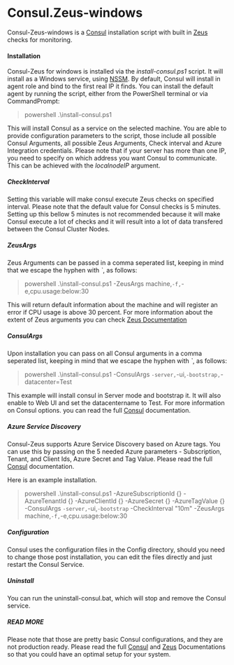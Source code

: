 
# Consul.Zeus-windows

Consul-Zeus-windows is a [Consul](https://www.consul.io) installation script with built in [Zeus](https://github.com/Elders/Zeus) checks for monitoring.

#### Installation

Consul-Zeus for windows is installed via the *install-consul.ps1* script. It will install as a Windows service, using [NSSM](https://nssm.cc/). By default, Consul will install in agent role and bind to the first real IP it finds.
You can install the default agent by running the script, either from the PowerShell terminal or via CommandPrompt:

> powershell .\install-consul.ps1

This will install Consul as a service on the selected machine. You are able to provide configuration parameters to the script, those include all possible Consul Arguments, all possible Zeus Arguments, Check interval and Azure Integration credentials.
Please note that if your server has more than one IP, you need to specify on which address you want Consul to communicate. This can be achieved with the *localnodeIP* argument.

##### CheckInterval

Setting this variable will make consul execute Zeus checks on specified interval. Please note that the default value for Consul checks is 5 minutes. Setting up this bellow 5 minutes is not recommended because it will make Consul execute a lot of checks and it will result into a lot of data transfered between the Consul Cluster Nodes.

##### ZeusArgs

Zeus Arguments can be passed in a comma seperated list, keeping in mind that we escape the hyphen with *`*, as follows:

> powershell .\install-consul.ps1 -ZeusArgs machine,`-f,`-e,cpu.usage:below:30

This will return default information about the machine and will register an error if CPU usage is above 30 percent.
For more information about the extent of Zeus arguments you can check [Zeus Documentation](https://github.com/Elders/Zeus)

##### ConsulArgs

Upon installation you can pass on all Consul arguments in a comma seperated list, keeping in mind that we escape the hyphen with *`*, as follows:

> powershell .\install-consul.ps1 -ConsulArgs `-server,`-ui,`-bootstrap,`-datacenter=Test

This example will install consul in Server mode and bootstrap it. It will also enable to Web UI and set the datacentername to Test. For more information on Consul options. you can read the full [Consul](https://www.consul.io/docs/agent/cloud-auto-join.html) documentation.

##### Azure Service Discovery

Consul-Zeus supports Azure Service Discovery based on Azure tags. You can use this by passing on the 5 needed Azure parameters - Subscription, Tenant, and Client Ids, Azure Secret and Tag Value. Please read the full [Consul](https://www.consul.io/docs/agent/cloud-auto-join.html) documentation.

Here is an example installation.

> powershell .\install-consul.ps1 -AzureSubscriptionId {} -AzureTenantId {} -AzureClientId {} -AzureSecret {} -AzureTagValue {} -ConsulArgs `-server,`-ui,`-bootstrap` -CheckInterval "10m" -ZeusArgs machine,`-f,`-e,cpu.usage:below:30

##### Configuration
Consul uses the configuration files in the Config directory, should you need to change those post installation, you can edit the files directly and just restart the Consul Service.

##### Uninstall

You can run the uninstall-consul.bat, which will stop and remove the Consul service.

##### READ MORE

Please note that those are pretty basic Consul configurations, and they are not production ready. Please read the full [Consul](https://www.consul.io/docs/) and [Zeus](https://github.com/Elders/Zeus) Documentations so that you could have an optimal setup for your system.

